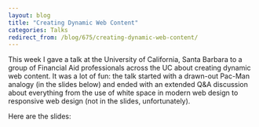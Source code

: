 ```yaml
---
layout: blog
title: "Creating Dynamic Web Content"
categories: Talks
redirect_from: /blog/675/creating-dynamic-web-content/
---
```


This week I gave a talk at the University of California, Santa Barbara to a group of Financial Aid professionals across the UC about creating dynamic web content. It was a lot of fun: the talk started with a drawn-out Pac-Man analogy (in the slides below) and ended with an extended Q&A discussion about everything from the use of white space in modern web design to responsive web design (not in the slides, unfortunately).

Here are the slides:

<script async class="speakerdeck-embed" data-id="e5020670473f013268b72e098d8a2543" data-ratio="1.77777777777778" src="//speakerdeck.com/assets/embed.js"></script>
